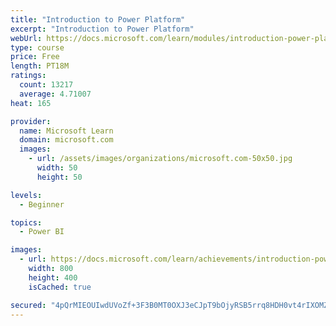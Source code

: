 ```yaml
---
title: "Introduction to Power Platform"
excerpt: "Introduction to Power Platform"
webUrl: https://docs.microsoft.com/learn/modules/introduction-power-platform/
type: course
price: Free
length: PT18M
ratings:
  count: 13217
  average: 4.71007
heat: 165

provider:
  name: Microsoft Learn
  domain: microsoft.com
  images:
    - url: /assets/images/organizations/microsoft.com-50x50.jpg
      width: 50
      height: 50

levels:
  - Beginner

topics:
  - Power BI

images:
  - url: https://docs.microsoft.com/learn/achievements/introduction-power-platform-social.png
    width: 800
    height: 400
    isCached: true

secured: "4pQrMIEOUIwdUVoZf+3F3B0MT0OXJ3eCJpT9bOjyRSB5rrq8HDH0vt4rIXOMZBixOcdnTCApHvP+qQ8GMvn7sgQRyD5onpBF9NrdZzAx7fETiclnQmls0lsm3Im/6btV6O9qZIFJvK+zsN14+Blu3KrQr16ZtdKE/U/BIrnCFJPBFcrFKHPgdN88eXzLjJrDWR/KPZEBabQZDvSQX75twSyGCJak+bKsYQwB1dQQq2jHPs8r/iOWCB7uF2lOfmetj9OlIdePb5NyWCS11ICu7SIZ1D3vbvjdOKvcS33D2+YJKLIyFRYJaTuT1bnes5cJFRn9KrJT8+bAyTdNzt8oCDlzkVkyIKPmJVcqHYvg0+ECmfjhglnj1fxSduGub6ib20EcLnJxCI6x8j4LsgV4taFScz4S5ISlk8DR46fjsv4bGpYguBM41B4I7+dxzqf8;OvjSMssDhmsWBFCre5Bm+A=="
---
```


